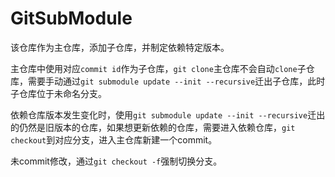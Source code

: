 # GitSubModule

该仓库作为主仓库，添加子仓库，并制定依赖特定版本。

主仓库中使用对应`commit id`作为子仓库，`git clone`主仓库不会自动`clone`子仓库，需要手动通过`git submodule update --init --recursive`迁出子仓库，此时子仓库位于未命名分支。

依赖仓库版本发生变化时，使用`git submodule update --init --recursive`迁出的仍然是旧版本的仓库，如果想更新依赖的仓库，需要进入依赖仓库，`git checkout`到对应分支，进入主仓库新建一个commit。

未commit修改，通过`git checkout -f`强制切换分支。
